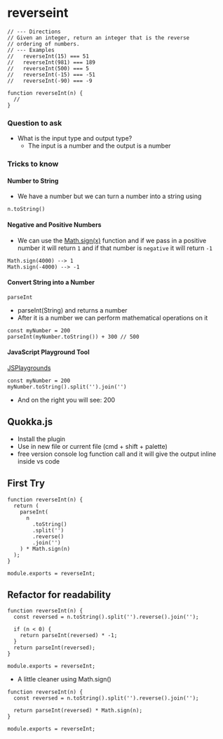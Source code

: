 # reverseint
```
// --- Directions
// Given an integer, return an integer that is the reverse
// ordering of numbers.
// --- Examples
//   reverseInt(15) === 51
//   reverseInt(981) === 189
//   reverseInt(500) === 5
//   reverseInt(-15) === -51
//   reverseInt(-90) === -9

function reverseInt(n) {
  //
}
```

### Question to ask
* What is the input type and output type?
    - The input is a number and the output is a number

### Tricks to know
#### Number to String
* We have a number but we can turn a number into a string using

`n.toString()`

#### Negative and Positive Numbers
* We can use the [Math.sign(x)](https://developer.mozilla.org/en-US/docs/Web/JavaScript/Reference/Global_Objects/Math/sign) function and if we pass in a positive number it will return `1` and if that number is `negative` it will return `-1`

```
Math.sign(4000) --> 1
Math.sign(-4000) --> -1
```

#### Convert String into a Number
`parseInt`

* parseInt(String) and returns a number
* After it is a number we can perform mathematical operations on it

```
const myNumber = 200
parseInt(myNumber.toString()) + 300 // 500
```

#### JavaScript Playground Tool
[JSPlaygrounds](https://stephengrider.github.io/JSPlaygrounds/)

```
const myNumber = 200
myNumber.toString().split('').join('')
```

* And on the right you will see: 200

## Quokka.js
* Install the plugin
* Use in new file or current file (cmd + shift + palette)
* free version console log function call and it will give the output inline inside vs code

## First Try
```
function reverseInt(n) {
  return (
    parseInt(
      n
        .toString()
        .split('')
        .reverse()
        .join('')
    ) * Math.sign(n)
  );
}

module.exports = reverseInt;
```

## Refactor for readability
```
function reverseInt(n) {
  const reversed = n.toString().split('').reverse().join('');

  if (n < 0) {
    return parseInt(reversed) * -1;
  }
  return parseInt(reversed);
}

module.exports = reverseInt;
```

* A little cleaner using Math.sign()

```
function reverseInt(n) {
  const reversed = n.toString().split('').reverse().join('');

  return parseInt(reversed) * Math.sign(n);
}

module.exports = reverseInt;
```

